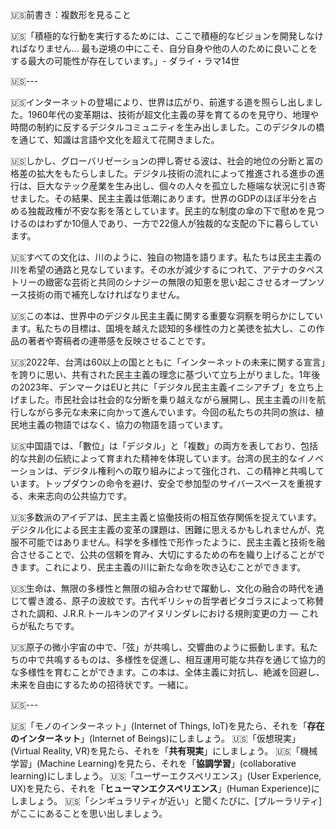 🇺🇸前書き：複数形を見ること

🇺🇸「積極的な行動を実行するためには、ここで積極的なビジョンを開発しなければなりません... 最も逆境の中にこそ、自分自身や他の人のために良いことをする最大の可能性が存在しています。」- ダライ・ラマ14世

🇺🇸---

🇺🇸インターネットの登場により、世界は広がり、前進する道を照らし出しました。1960年代の変革期は、技術が超文化主義の芽を育てるのを見守り、地理や時間の制約に反するデジタルコミュニティを生み出しました。このデジタルの橋を通じて、知識は言語や文化を超えて花開きました。

🇺🇸しかし、グローバリゼーションの押し寄せる波は、社会的地位の分断と富の格差の拡大をもたらしました。デジタル技術の流れによって推進される進歩の進行は、巨大なテック産業を生み出し、個々の人々を孤立した極端な状況に引き寄せました。その結果、民主主義は低潮にあります。世界のGDPのほぼ半分を占める独裁政権が不安な影を落としています。民主的な制度の傘の下で慰めを見つけるのはわずか10億人であり、一方で22億人が独裁的な支配の下に暮らしています。

🇺🇸すべての文化は、川のように、独自の物語を語ります。私たちは民主主義の川を希望の通路と見なしています。その水が減少するにつれて、アテナのタペストリーの緻密な芸術と共同のシナジーの無限の知恵を思い起こさせるオープンソース技術の雨で補充しなければなりません。

🇺🇸この本は、世界中のデジタル民主主義に関する重要な洞察を明らかにしています。私たちの目標は、国境を越えた認知的多様性の力と美徳を拡大し、この作品の著者や寄稿者の連帯感を反映させることです。

🇺🇸2022年、台湾は60以上の国とともに「インターネットの未来に関する宣言」を誇りに思い、共有された民主主義の理念に基づいて立ち上がりました。1年後の2023年、デンマークはEUと共に「デジタル民主主義イニシアチブ」を立ち上げました。市民社会は社会的な分断を乗り越えながら展開し、民主主義の川を航行しながら多元な未来に向かって進んでいます。今回の私たちの共同の旅は、植民地主義の物語ではなく、協力の物語を語っています。

🇺🇸中国語では、「數位」は「デジタル」と「複数」の両方を表しており、包括的な共創の伝統によって育まれた精神を体現しています。台湾の民主的なイノベーションは、デジタル権利への取り組みによって強化され、この精神と共鳴しています。トップダウンの命令を避け、安全で参加型のサイバースペースを重視する、未来志向の公共協力です。

🇺🇸多数派のアイデアは、民主主義と協働技術の相互依存関係を捉えています。デジタル化による民主主義の変革の課題は、困難に思えるかもしれませんが、克服不可能ではありません。科学を多様性で形作ったように、民主主義と技術を融合させることで、公共の信頼を育み、大切にするための布を織り上げることができます。これにより、民主主義の川に新たな命を吹き込むことができます。

🇺🇸生命は、無限の多様性と無限の組み合わせで躍動し、文化の融合の時代を通じて響き渡る、原子の波紋です。古代ギリシャの哲学者ピタゴラスによって称賛された調和、J.R.R.トールキンのアイヌリンダレにおける規則変更の力 — これらが私たちです。

🇺🇸原子の微小宇宙の中で、「弦」が共鳴し、交響曲のように振動します。私たちの中で共鳴するものは、多様性を促進し、相互運用可能な共存を通じて協力的な多様性を育むことができます。この本は、全体主義に対抗し、絶滅を回避し、未来を自由にするための招待状です。一緒に。

🇺🇸---

🇺🇸「モノのインターネット」(Internet of Things, IoT)を見たら、それを「**存在のインターネット**」(Internet of Beings)にしましょう。
🇺🇸「仮想現実」(Virtual Reality, VR)を見たら、それを「**共有現実**」にしましょう。
🇺🇸「機械学習」(Machine Learning)を見たら、それを「**協調学習**」(collaborative learning)にしましょう。
🇺🇸「ユーザーエクスペリエンス」(User Experience, UX)を見たら、それを「**ヒューマンエクスペリエンス**」(Human Experience)にしましょう。
🇺🇸「シンギュラリティが近い」と聞くたびに、[プルーラリティ]がここにあることを思い出しましょう。


